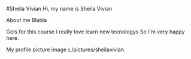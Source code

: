 #Sheila Vivian
Hi, my name is Sheila Vivian

About me
Blabla

Gols for this course
I really love learn new tecnologys 
So I'm very happy here.

My profile picture
image (./pictures/sheilavivian.
